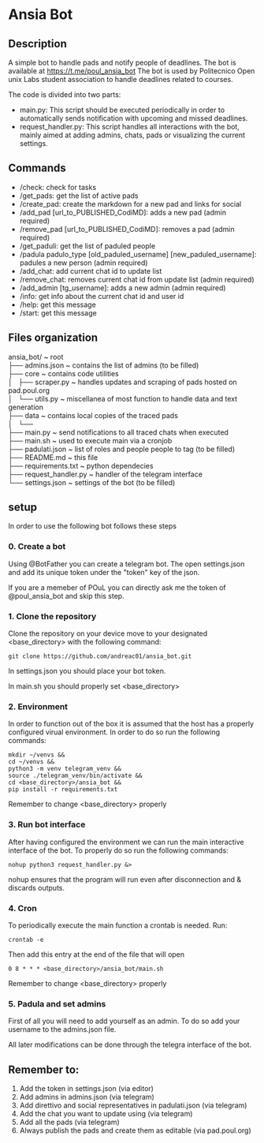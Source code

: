 # Ansia Bot

## Description

A simple bot to handle pads and notify people of deadlines.
The bot is available at https://t.me/poul_ansia_bot
The bot is used by Politecnico Open unix Labs student association to handle deadlines related to courses.

The code is divided into two parts:
- main.py: This script should be executed periodically in order to automatically sends notification with upcoming and missed deadlines. 
- request_handler.py: This script handles all interactions with the bot, mainly aimed at adding admins, chats, pads or visualizing the current settings.

## Commands

 - /check:  check for tasks
 - /get_pads:  get the list of active pads
 - /create_pad:  create the markdown for a new pad and links for social
 - /add_pad [url_to_PUBLISHED_CodiMD]:  adds a new pad (admin required)
 - /remove_pad [url_to_PUBLISHED_CodiMD]:  removes a pad (admin required)
 - /get_paduli:  get the list of paduled people
 - /padula padulo_type [old_paduled_username] [new_paduled_username]:  padules a new person (admin required)
 - /add_chat:  add current chat id to update list
 - /remove_chat:  removes current chat id from update list (admin required)
 - /add_admin [tg_username]:  adds a new admin (admin required)
 - /info:  get info about the current chat id and user id
 - /help:  get this message
 - /start:  get this message

## Files organization

ansia_bot/  			~ root <br>
├── admins.json 	~ contains the list of admins (to be filled)  <br>
├── core  				~ contains code utilities <br>
│   ├── scraper.py  	~ handles updates and scraping of pads hosted on pad.poul.org <br>
│   └── utils.py  		~ miscellanea of most function to handle data and text generation <br>
├── data 				~ contains local copies of the traced pads <br>
│   └──  <br>
├── main.py 			~ send notifications to all traced chats when executed <br>
├── main.sh  			~ used to execute main via a cronjob <br>
├── padulati.json  		~ list of roles and people people to tag (to be filled) <br> 
├── README.md  			~ this file <br>
├── requirements.txt  	~ python dependecies  <br>
├── request_handler.py	~ handler of the telegram interface  <br>
└── settings.json		~ settings of the bot (to be filled) <br>

## setup

In order to use the following bot follows these steps

### 0. Create a bot

Using @BotFather you can create a telegram bot. The open settings.json and add its unique token under the "token" key of the json.

If you are a memeber of POuL you can directly ask me the token of @poul_ansia_bot and skip this step.

### 1. Clone the repository

Clone the repository on your device move to your designated <base_directory> with the following command:

`git clone https://github.com/andreac01/ansia_bot.git`

In settings.json you should place your bot token. 

In main.sh you should properly set <base_directory>

### 2. Environment

In order to function out of the box it is assumed that the host has a properly configured virual environment. In order to do so run the following commands:

```
mkdir ~/venvs &&
cd ~/venvs &&
python3 -m venv telegram_venv &&
source ./telegram_venv/bin/activate &&
cd <base_directory>/ansia_bot &&
pip install -r requirements.txt
```

Remember to change <base_directory> properly

### 3. Run bot interface

After having configured the environment we can run the main interactive interface of the bot. To properly do so run the following commands:

```
nohup python3 request_handler.py &>
```

nohup ensures that the program will run even after disconnection and & discards outputs.

### 4. Cron

To periodically execute the main function a crontab is needed. Run:
```
crontab -e
```
Then add this entry at the end of the file that will open

`0 8 * * * <base_directory>/ansia_bot/main.sh`

Remember to change <base_directory> properly

### 5. Padula and set admins

First of all you will need to add yourself as an admin. To do so add your username to the admins.json file.

All later modifications can be done through the telegra interface of the bot.

## Remember to:

1. Add the token in settings.json (via editor)
2. Add admins in admins.json (via telegram)
3. Add direttivo and social representatives in padulati.json (via telegram)
4. Add the chat you want to update using (via telegram)
5. Add all the pads (via telegram)
6. Always publish the pads and create them as editable (via pad.poul.org)
